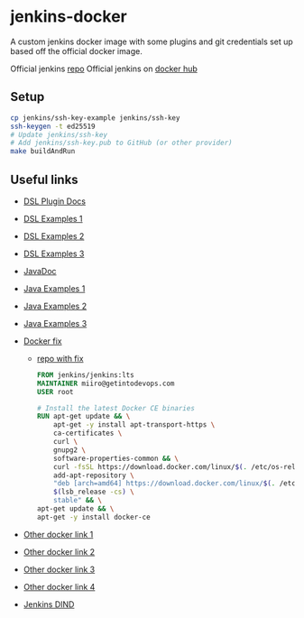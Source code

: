 # jenkins-docker

A custom jenkins docker image with some plugins and git credentials set up based off the official docker image.

Official jenkins [repo](https://github.com/jenkinsci/docker)
Official jenkins on [docker hub](https://hub.docker.com/r/jenkins/jenkins)

## Setup

```bash
cp jenkins/ssh-key-example jenkins/ssh-key
ssh-keygen -t ed25519
# Update jenkins/ssh-key
# Add jenkins/ssh-key.pub to GitHub (or other provider)
make buildAndRun
```

## Useful links

- [DSL Plugin Docs](https://jenkinsci.github.io/job-dsl-plugin/#)
- [DSL Examples 1](https://dev.astrotech.io/jenkins/job-dsl/examples.html)
- [DSL Examples 2](https://amlanscloud.com/jenkinssample/)
- [DSL Examples 3](https://support.cloudbees.com/hc/en-us/articles/115003908372-Main-differences-between-Freestyle-Scripted-Pipeline-Job-Declarative-Pipeline-Job)
- [JavaDoc](https://javadoc.jenkins.io)
- [Java Examples 1](http://tdongsi.github.io/blog/2017/12/30/groovy-hook-script-and-jenkins-configuration-as-code/)
- [Java Examples 2](https://github.com/hayderimran7/useful-jenkins-groovy-init-scripts)
- [Java Examples 3](https://www.javatips.net/api/hudson.model.freestyleproject)
- [Docker fix](https://tutorials.releaseworksacademy.com/learn/the-simple-way-to-run-docker-in-docker-for-ci)

  - [repo with fix](https://github.com/releaseworks/jenkins-withdocker)

    ```Dockerfile
    FROM jenkins/jenkins:lts
    MAINTAINER miiro@getintodevops.com
    USER root

    # Install the latest Docker CE binaries
    RUN apt-get update && \
        apt-get -y install apt-transport-https \
        ca-certificates \
        curl \
        gnupg2 \
        software-properties-common && \
        curl -fsSL https://download.docker.com/linux/$(. /etc/os-release; echo "$ID")/gpg > /tmp/dkey; apt-key add /tmp/dkey && \
        add-apt-repository \
        "deb [arch=amd64] https://download.docker.com/linux/$(. /etc/os-release; echo "$ID") \
        $(lsb_release -cs) \
        stable" && \
    apt-get update && \
    apt-get -y install docker-ce
    ```

- [Other docker link 1](https://www.jenkins.io/doc/book/installing/docker/#installing-docker)
- [Other docker link 2](https://www.docker.com/blog/docker-can-now-run-within-docker/)
- [Other docker link 3](http://jpetazzo.github.io/2015/09/03/do-not-use-docker-in-docker-for-ci/)
- [Other docker link 4](http://blog.teracy.com/2017/09/11/how-to-use-docker-in-docker-dind-and-docker-outside-of-docker-dood-for-local-ci-testing/)
- [Jenkins DIND](https://github.com/ayudadigital/jenkins-dind)
